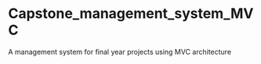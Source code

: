 # Capstone_management_system_MVC
A management system for final year projects using MVC architecture
